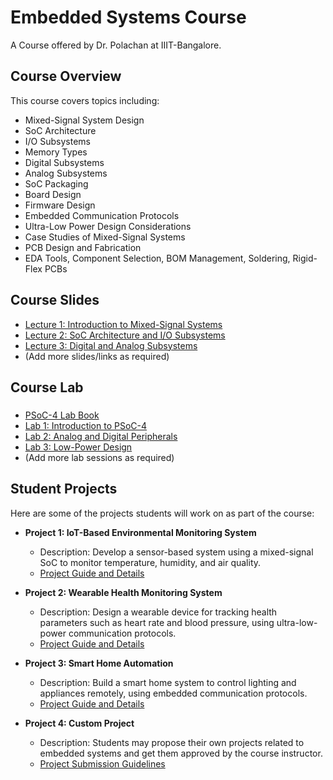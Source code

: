 # Embedded Systems Course
A Course offered by Dr. Polachan at IIIT-Bangalore.

## Course Overview
This course covers topics including:
- Mixed-Signal System Design
- SoC Architecture
- I/O Subsystems
- Memory Types
- Digital Subsystems
- Analog Subsystems
- SoC Packaging
- Board Design
- Firmware Design
- Embedded Communication Protocols
- Ultra-Low Power Design Considerations
- Case Studies of Mixed-Signal Systems
- PCB Design and Fabrication
- EDA Tools, Component Selection, BOM Management, Soldering, Rigid-Flex PCBs

## Course Slides
- [Lecture 1: Introduction to Mixed-Signal Systems](#)
- [Lecture 2: SoC Architecture and I/O Subsystems](#)
- [Lecture 3: Digital and Analog Subsystems](#)
- (Add more slides/links as required)

## Course Lab
### 
- [PSoC-4 Lab Book](Examples/README.md)
- [Lab 1: Introduction to PSoC-4](#)
- [Lab 2: Analog and Digital Peripherals](#)
- [Lab 3: Low-Power Design](#)
- (Add more lab sessions as required)

## Student Projects
Here are some of the projects students will work on as part of the course:

- **Project 1: IoT-Based Environmental Monitoring System**
  - Description: Develop a sensor-based system using a mixed-signal SoC to monitor temperature, humidity, and air quality.
  - [Project Guide and Details](#)

- **Project 2: Wearable Health Monitoring System**
  - Description: Design a wearable device for tracking health parameters such as heart rate and blood pressure, using ultra-low-power communication protocols.
  - [Project Guide and Details](#)

- **Project 3: Smart Home Automation**
  - Description: Build a smart home system to control lighting and appliances remotely, using embedded communication protocols.
  - [Project Guide and Details](#)

- **Project 4: Custom Project**
  - Description: Students may propose their own projects related to embedded systems and get them approved by the course instructor.
  - [Project Submission Guidelines](#)
